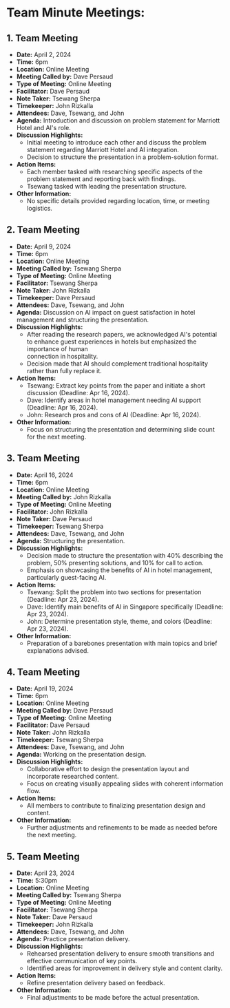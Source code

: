 # Team Minute Meetings:

## 1. Team Meeting

- **Date:** April 2, 2024
- **Time:** 6pm
- **Location:** Online Meeting
- **Meeting Called by:** Dave Persaud
- **Type of Meeting:** Online Meeting
- **Facilitator:** Dave Persaud
- **Note Taker:** Tsewang Sherpa
- **Timekeeper:** John Rizkalla
- **Attendees:** Dave, Tsewang, and John
- **Agenda:** Introduction and discussion on problem statement for Marriott Hotel and AI's role.
- **Discussion Highlights:**
  - Initial meeting to introduce each other and discuss the problem statement regarding Marriott Hotel and AI integration.
  - Decision to structure the presentation in a problem-solution format.
- **Action Items:**
  - Each member tasked with researching specific aspects of the problem statement and reporting back with findings.
  - Tsewang tasked with leading the presentation structure.
- **Other Information:**
  - No specific details provided regarding location, time, or meeting logistics.

## 2. Team Meeting

- **Date:** April 9, 2024
- **Time:** 6pm
- **Location:** Online Meeting
- **Meeting Called by:** Tsewang Sherpa
- **Type of Meeting:** Online Meeting
- **Facilitator:** Tsewang Sherpa
- **Note Taker:** John Rizkalla
- **Timekeeper:** Dave Persaud
- **Attendees:** Dave, Tsewang, and John
- **Agenda:** Discussion on AI impact on guest satisfaction in hotel management and structuring the presentation.
- **Discussion Highlights:**
  - After reading the research papers, we acknowledged AI's potential to enhance guest experiences in hotels but emphasized the importance of human  
    connection in hospitality.
  - Decision made that AI should complement traditional hospitality rather than fully replace it.
- **Action Items:**
  - Tsewang: Extract key points from the paper and initiate a short discussion (Deadline: Apr 16, 2024).
  - Dave: Identify areas in hotel management needing AI support (Deadline: Apr 16, 2024).
  - John: Research pros and cons of AI (Deadline: Apr 16, 2024).
- **Other Information:**
  - Focus on structuring the presentation and determining slide count for the next meeting.

## 3. Team Meeting

- **Date:** April 16, 2024
- **Time:** 6pm
- **Location:** Online Meeting
- **Meeting Called by:** John Rizkalla
- **Type of Meeting:** Online Meeting
- **Facilitator:** John Rizkalla
- **Note Taker:** Dave Persaud
- **Timekeeper:** Tsewang Sherpa
- **Attendees:** Dave, Tsewang, and John
- **Agenda:** Structuring the presentation.
- **Discussion Highlights:**
  - Decision made to structure the presentation with 40% describing the problem, 50% presenting solutions, and 10% for call to action.
  - Emphasis on showcasing the benefits of AI in hotel management, particularly guest-facing AI.
- **Action Items:**
  - Tsewang: Split the problem into two sections for presentation (Deadline: Apr 23, 2024).
  - Dave: Identify main benefits of AI in Singapore specifically (Deadline: Apr 23, 2024).
  - John: Determine presentation style, theme, and colors (Deadline: Apr 23, 2024).
- **Other Information:**
  - Preparation of a barebones presentation with main topics and brief explanations advised.

## 4. Team Meeting

- **Date:** April 19, 2024
- **Time:** 6pm
- **Location:** Online Meeting
- **Meeting Called by:** Dave Persaud
- **Type of Meeting:** Online Meeting
- **Facilitator:** Dave Persaud
- **Note Taker:** John Rizkalla
- **Timekeeper:** Tsewang Sherpa
- **Attendees:** Dave, Tsewang, and John
- **Agenda:** Working on the presentation design.
- **Discussion Highlights:**
  - Collaborative effort to design the presentation layout and incorporate researched content.
  - Focus on creating visually appealing slides with coherent information flow.
- **Action Items:**
  - All members to contribute to finalizing presentation design and content.
- **Other Information:**
  - Further adjustments and refinements to be made as needed before the next meeting.

## 5. Team Meeting

- **Date:** April 23, 2024
- **Time:** 5:30pm
- **Location:** Online Meeting
- **Meeting Called by:** Tsewang Sherpa
- **Type of Meeting:** Online Meeting
- **Facilitator:** Tsewang Sherpa
- **Note Taker:** Dave Persaud
- **Timekeeper:** John Rizkalla
- **Attendees:** Dave, Tsewang, and John
- **Agenda:** Practice presentation delivery.
- **Discussion Highlights:**
  - Rehearsed presentation delivery to ensure smooth transitions and effective communication of key points.
  - Identified areas for improvement in delivery style and content clarity.
- **Action Items:**
  - Refine presentation delivery based on feedback.
- **Other Information:**
  - Final adjustments to be made before the actual presentation.
